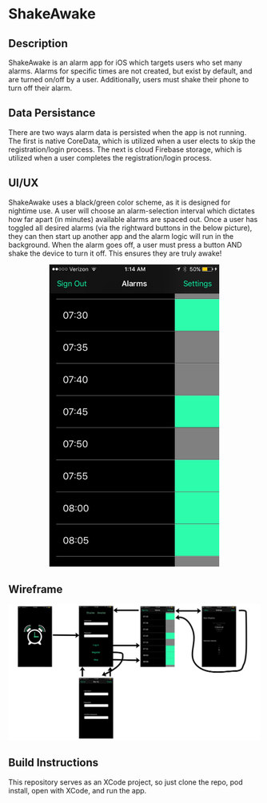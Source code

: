 # ShakeAwake

  ## Description
  ShakeAwake is an alarm app for iOS which targets users who set many alarms. Alarms for specific times are not created, but exist by default, and are turned on/off by a user. Additionally, users must shake their phone to turn off their alarm.
  
  ## Data Persistance
  There are two ways alarm data is persisted when the app is not running. The first is native CoreData, which is utilized when a user elects to skip the registration/login process. The next is cloud Firebase storage, which is utilized when a user completes the registration/login process.
  
  ## UI/UX
  ShakeAwake uses a black/green color scheme, as it is designed for nightime use. A user will choose an alarm-selection interval which dictates how far apart (in minutes) available alarms are spaced out. Once a user has toggled all desired alarms (via the rightward buttons in the below picture), they can then start up another app and the alarm logic will run in the background. When the alarm goes off, a user must press a button AND shake the device to turn it off. This ensures they are truly awake!
  
  <p align="center">
    <img src="/pics/IMG_3489.PNG" width="340">
  </p>
  
  ## Wireframe
  
  <p align="center">
    <img src="/pics/wireframe.jpg" width="900">
  </p>
  
  ## Build Instructions
  This repository serves as an XCode project, so just clone the repo, pod install, open with XCode, and run the app.
  
 
